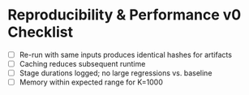 # Reproducibility & Performance v0 Checklist

- [ ] Re-run with same inputs produces identical hashes for artifacts
- [ ] Caching reduces subsequent runtime
- [ ] Stage durations logged; no large regressions vs. baseline
- [ ] Memory within expected range for K=1000
